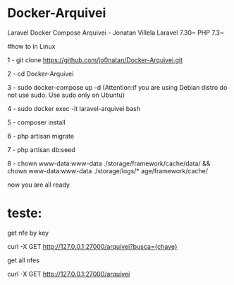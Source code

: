 # Docker-Arquivei
 Laravel Docker Compose Arquivei - Jonatan Villela
 Laravel 7.30~
 PHP 7.3~

#how to in Linux

1 - git clone https://github.com/jo0natan/Docker-Arquivei.git

2 - cd Docker-Arquivei

3 - sudo docker-compose up -d   (Attention:if you are using Debian distro do not use sudo. Use sudo only on Ubuntu)

4 - sudo docker exec -it laravel-arquivei bash

5 - composer install

6 - php artisan migrate
 
7 - php artisan db:seed

8 -  chown www-data:www-data ./storage/framework/cache/data/ && chown www-data:www-data ./storage/logs/*
age/framework/cache/

now you are all ready

# teste:

get nfe by key

curl -X GET http://127.0.0.1:27000/arquivei?busca={chave}


get all nfes

curl -X GET http://127.0.0.1:27000/arquivei
